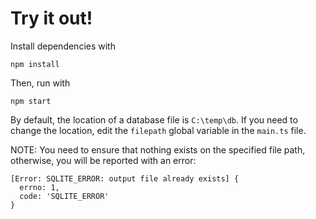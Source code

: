 # Try it out!
Install dependencies with
```
npm install
```
Then, run with
```
npm start
```
By default, the location of a database file is `C:\temp\db`. If you need to change the location, edit the `filepath` global variable in the `main.ts` file.

NOTE: You need to ensure that nothing exists on the specified file path, otherwise, you will be reported with an error:
```
[Error: SQLITE_ERROR: output file already exists] {
  errno: 1,
  code: 'SQLITE_ERROR'
}
```
